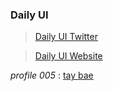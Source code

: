 ### Daily UI

> [Daily UI Twitter](https://twitter.com/Daily_UI)

> [Daily UI Website](http://www.dailyui.co/)


_profile 005_ : [tay bae](http://talented-bike.surge.sh/)

